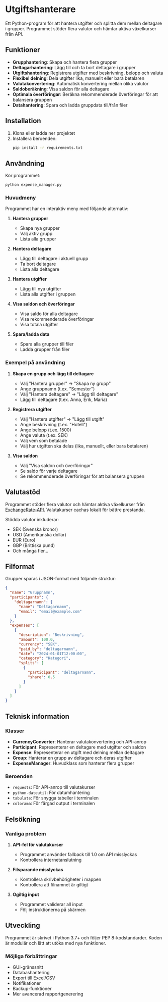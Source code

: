# Utgiftshanterare

Ett Python-program för att hantera utgifter och splitta dem mellan deltagare i grupper. Programmet stöder flera valutor och hämtar aktiva växelkurser från API.

## Funktioner

- **Grupphantering**: Skapa och hantera flera grupper
- **Deltagarhantering**: Lägg till och ta bort deltagare i grupper
- **Utgiftshantering**: Registrera utgifter med beskrivning, belopp och valuta
- **Flexibel delning**: Dela utgifter lika, manuellt eller bara betalaren
- **Valutakonvertering**: Automatisk konvertering mellan olika valutor
- **Saldoberäkning**: Visa saldon för alla deltagare
- **Optimala överföringar**: Beräkna rekommenderade överföringar för att balansera gruppen
- **Datahantering**: Spara och ladda gruppdata till/från filer

## Installation

1. Klona eller ladda ner projektet
2. Installera beroenden:
   ```bash
   pip install -r requirements.txt
   ```

## Användning

Kör programmet:
```bash
python expense_manager.py
```

### Huvudmeny

Programmet har en interaktiv meny med följande alternativ:

1. **Hantera grupper**
   - Skapa nya grupper
   - Välj aktiv grupp
   - Lista alla grupper

2. **Hantera deltagare**
   - Lägg till deltagare i aktuell grupp
   - Ta bort deltagare
   - Lista alla deltagare

3. **Hantera utgifter**
   - Lägg till nya utgifter
   - Lista alla utgifter i gruppen

4. **Visa saldon och överföringar**
   - Visa saldo för alla deltagare
   - Visa rekommenderade överföringar
   - Visa totala utgifter

5. **Spara/ladda data**
   - Spara alla grupper till filer
   - Ladda grupper från filer

### Exempel på användning

1. **Skapa en grupp och lägg till deltagare**
   - Välj "Hantera grupper" → "Skapa ny grupp"
   - Ange gruppnamn (t.ex. "Semester")
   - Välj "Hantera deltagare" → "Lägg till deltagare"
   - Lägg till deltagare (t.ex. Anna, Erik, Maria)

2. **Registrera utgifter**
   - Välj "Hantera utgifter" → "Lägg till utgift"
   - Ange beskrivning (t.ex. "Hotell")
   - Ange belopp (t.ex. 1500)
   - Ange valuta (t.ex. SEK)
   - Välj vem som betalade
   - Välj hur utgiften ska delas (lika, manuellt, eller bara betalaren)

3. **Visa saldon**
   - Välj "Visa saldon och överföringar"
   - Se saldo för varje deltagare
   - Se rekommenderade överföringar för att balansera gruppen

## Valutastöd

Programmet stöder flera valutor och hämtar aktiva växelkurser från [ExchangeRate-API](https://exchangerate-api.com/). Valutakurser cachas lokalt för bättre prestanda.

Stödda valutor inkluderar:
- SEK (Svenska kronor)
- USD (Amerikanska dollar)
- EUR (Euro)
- GBP (Brittiska pund)
- Och många fler...

## Filformat

Grupper sparas i JSON-format med följande struktur:
```json
{
  "name": "Gruppnamn",
  "participants": {
    "deltagarnamn": {
      "name": "Deltagarnamn",
      "email": "email@example.com"
    }
  },
  "expenses": [
    {
      "description": "Beskrivning",
      "amount": 100.0,
      "currency": "SEK",
      "paid_by": "deltagarnamn",
      "date": "2024-01-01T12:00:00",
      "category": "Kategori",
      "splits": [
        {
          "participant": "deltagarnamn",
          "share": 0.5
        }
      ]
    }
  ]
}
```

## Teknisk information

### Klasser

- **CurrencyConverter**: Hanterar valutakonvertering och API-anrop
- **Participant**: Representerar en deltagare med utgifter och saldon
- **Expense**: Representerar en utgift med delning mellan deltagare
- **Group**: Hanterar en grupp av deltagare och deras utgifter
- **ExpenseManager**: Huvudklass som hanterar flera grupper

### Beroenden

- `requests`: För API-anrop till valutakurser
- `python-dateutil`: För datumhantering
- `tabulate`: För snygga tabeller i terminalen
- `colorama`: För färgad output i terminalen

## Felsökning

### Vanliga problem

1. **API-fel för valutakurser**
   - Programmet använder fallback till 1.0 om API misslyckas
   - Kontrollera internetanslutning

2. **Filsparande misslyckas**
   - Kontrollera skrivbehörigheter i mappen
   - Kontrollera att filnamnet är giltigt

3. **Ogiltig input**
   - Programmet validerar all input
   - Följ instruktionerna på skärmen

## Utveckling

Programmet är skrivet i Python 3.7+ och följer PEP 8-kodstandarder. Koden är modulär och lätt att utöka med nya funktioner.

### Möjliga förbättringar

- GUI-gränssnitt
- Databashantering
- Export till Excel/CSV
- Notifikationer
- Backup-funktioner
- Mer avancerad rapportgenerering